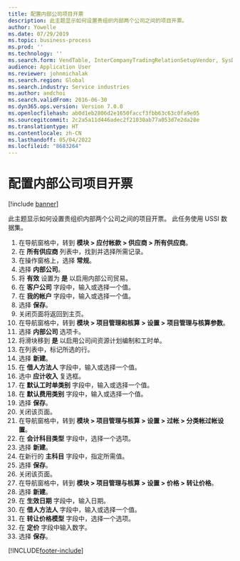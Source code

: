 ```yaml
---
title: 配置内部公司项目开票
description: 此主题显示如何设置贵组织内部两个公司之间的项目开票。
author: Yowelle
ms.date: 07/29/2019
ms.topic: business-process
ms.prod: ''
ms.technology: ''
ms.search.form: VendTable, InterCompanyTradingRelationSetupVendor, SysDataAreaSelectLookup, ProjParameters, ProjPosting, ProjTransferPrice
audience: Application User
ms.reviewer: johnmichalak
ms.search.region: Global
ms.search.industry: Service industries
ms.author: andchoi
ms.search.validFrom: 2016-06-30
ms.dyn365.ops.version: Version 7.0.0
ms.openlocfilehash: ab0d1eb2806d2e1650faccf3fbb63c63c0fa9e05
ms.sourcegitcommit: 2c2a5a11d446adec2f21030ab77a053d7e2da28e
ms.translationtype: HT
ms.contentlocale: zh-CN
ms.lasthandoff: 05/04/2022
ms.locfileid: "8683264"
---
```

# <a name="configure-intercompany-project-invoicing"></a>配置内部公司项目开票

[!include [banner](../../includes/banner.md)]

此主题显示如何设置贵组织内部两个公司之间的项目开票。 此任务使用 USSI 数据集。

1. 在导航窗格中，转到 **模块 > 应付帐款 > 供应商 > 所有供应商**。
2. 在 **所有供应商** 列表中，找到并选择所需记录。
3. 在操作窗格上，选择 **常规**。
4. 选择 **内部公司**。
5. 将 **有效** 设置为 **是** 以启用内部公司贸易。
6. 在 **客户公司** 字段中，输入或选择一个值。
7. 在 **我的帐户** 字段中，输入或选择一个值。
8. 选择 **保存**。
9. 关闭页面将返回到主页。
10. 在导航窗格中，转到 **模块 > 项目管理和核算 > 设置 > 项目管理与核算参数**。
11. 选择 **内部公司** 选项卡。
12. 将滑块移到 **是** 以启用公司间资源计划编制和工时单。
13. 在列表中，标记所选的行。
14. 选择 **新建**。
15. 在 **借人方法人** 字段中，输入或选择一个值。
16. 选中 **应计收入** 复选框。
17. 在 **默认工时单类别** 字段中，输入或选择一个值。
18. 在 **默认费用类别** 字段中，输入或选择一个值。
19. 选择 **保存**。
20. 关闭该页面。
21. 在导航窗格中，转到 **模块 > 项目管理与核算 > 设置 > 过帐 > 分类帐过帐设置**。
22. 在 **会计科目类型** 字段中，选择一个选项。
23. 选择 **新建**。
24. 在新行的 **主科目** 字段中，指定所需值。
25. 选择 **保存**。
26. 关闭该页面。
27. 在导航窗格中，转到 **模块 > 项目管理与核算 > 设置 > 价格 > 转让价格**。
28. 选择 **新建**。
29. 在 **生效日期** 字段中，输入日期。
30. 在 **借人方法人** 字段中，输入或选择一个值。
31. 在 **转让价格模型** 字段中，选择一个选项。
32. 在 **定价** 字段中输入数字。
33. 选择 **保存**。



[!INCLUDE[footer-include](../../includes/footer-banner.md)]